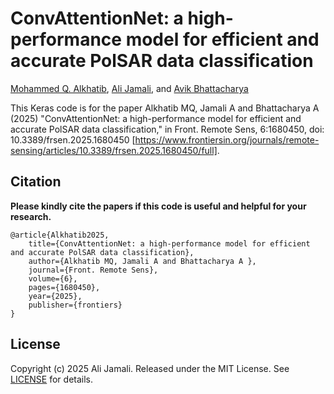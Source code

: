 # ConvAttentionNet: a high-performance model for efficient and accurate PolSAR data classification

[Mohammed Q. Alkhatib](https://www.researchgate.net/profile/Mohammed-Alkhatib-2?ev=hdr_xprf), [Ali Jamali](https://www.researchgate.net/profile/Ali-Jamali), and [Avik Bhattacharya](http://www.mrslab.in/Avik/)

This Keras code is for the paper Alkhatib MQ, Jamali A and Bhattacharya A (2025) "ConvAttentionNet: a high-performance model for efficient and accurate PolSAR data classification," in Front. Remote Sens, 6:1680450, doi: 10.3389/frsen.2025.1680450 [https://www.frontiersin.org/journals/remote-sensing/articles/10.3389/frsen.2025.1680450/full].

Citation
---------------------

**Please kindly cite the papers if this code is useful and helpful for your research.**

    @article{Alkhatib2025,
        title={ConvAttentionNet: a high-performance model for efficient and accurate PolSAR data classification},
        author={Alkhatib MQ, Jamali A and Bhattacharya A },
        journal={Front. Remote Sens},
        volume={6},
        pages={1680450},
        year={2025},
        publisher={frontiers}
    }

## License

Copyright (c) 2025 Ali Jamali. Released under the MIT License. See [LICENSE](LICENSE) for details.
